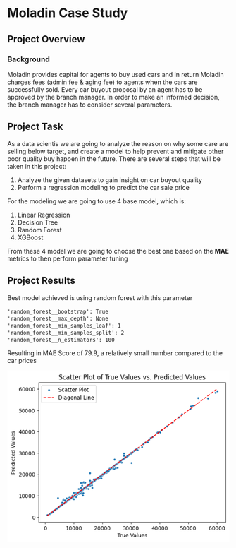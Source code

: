 # **Moladin Case Study**

## Project Overview

### Background
Moladin provides capital for agents to buy used cars and in return Moladin charges fees (admin fee & aging fee) to agents when the cars are successfully sold. Every car buyout proposal by an agent has to be approved by the branch manager. In order to make an informed decision, the branch manager has to consider several parameters.

## Project Task
As a data scientis we are going to analyze the reason on why some care are selling below target, and create a model to help prevent and mitigate other poor quality buy happen in the future.
There are several steps that will be taken in this project:

1. Analyze the given datasets to gain insight on car buyout quality
2. Perform a regression modeling to predict the car sale price

For the modeling we are going to use 4 base model, which is:
1. Linear Regression
2. Decision Tree
3. Random Forest
4. XGBoost

From these 4 model we are going to choose the best one based on the **MAE** metrics to then perform parameter tuning

## Project Results

Best model achieved is using random forest with this parameter
```
'random_forest__bootstrap': True
'random_forest__max_depth': None
'random_forest__min_samples_leaf': 1
'random_forest__min_samples_split': 2
'random_forest__n_estimators': 100
```
Resulting in MAE Score of 79.9, a relatively small number compared to the car prices

![Random Forest Scatter Plot](./Random%20Forest%20Output.png "Random Forest Scatter Plot")